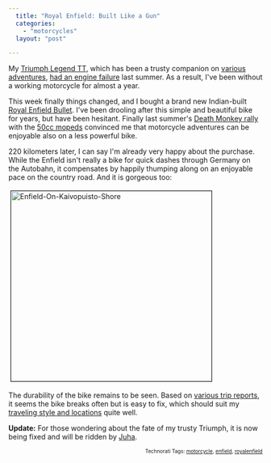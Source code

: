 ```yaml
---
  title: "Royal Enfield: Built Like a Gun"
  categories: 
    - "motorcycles"
  layout: "post"

---
```

My <a href="http://www.routamc.org/bikes/triumph-legend.html">Triumph Legend TT</a>, which has been a trusty companion on <a href="http://www.routamc.org/gallery/">various adventures</a>, <a href="http://bergie.iki.fi/blog/a-motorcycle-update.html">had an engine failure</a> last summer. As a result, I've been without a working motorcycle for almost a year.

This week finally things changed, and I bought a brand new Indian-built <a href="http://en.wikipedia.org/wiki/Royal_Enfield#Enfield_India">Royal Enfield Bullet</a>. I've been drooling after this simple and beautiful bike for years, but have been hesitant. Finally last summer's <a href="http://bergie.iki.fi/blog/back-on-duty.html">Death Monkey rally</a> with the <a href="http://www.deathmonkey.org/about/honda-monkey.html">50cc mopeds</a> convinced me that motorcycle adventures can be enjoyable also on a less powerful bike. 

220 kilometers later, I can say I'm already very happy about the purchase. While the Enfield isn't really a bike for quick dashes through Germany on the Autobahn, it compensates by happily thumping along on an enjoyable pace on the country road. And it is gorgeous too:

<img src="http://bergie.iki.fi/midcom-serveattachmentguid-a3c4c0a6e39211dbb25e79a4afaf9c769c76/enfield-on-kaivopuisto-shore.jpg" height="376" width="398" border="1" hspace="4" vspace="4" alt="Enfield-On-Kaivopuisto-Shore" /><span style="font-size:0pt;">

</span>The durability of the bike remains to be seen. Based on <a href="http://www.adventure-motorcycling.com/trip/">various trip reports</a>, it seems the bike breaks often but is easy to fix, which should suit my <a href="http://www.routamc.org/journal/to-the-black-sea/">traveling style and locations</a> quite well.

<strong>Update:</strong> For those wondering about the fate of my trusty Triumph, it is now being fixed and will be ridden by <a href="http://flickr.com/photos/bergie/427380213/in/set-72157600010088557/">Juha</a>.

<!-- technorati tags start --><p style="text-align:right;font-size:10px;">Technorati Tags: <a href="http://www.technorati.com/tag/motorcycle" rel="tag">motorcycle</a>, <a href="http://www.technorati.com/tag/enfield" rel="tag">enfield</a>, <a href="http://www.technorati.com/tag/royalenfield" rel="tag">royalenfield</a></p><!-- technorati tags end -->